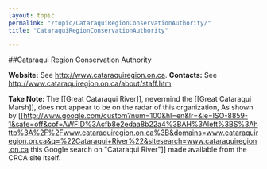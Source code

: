 ```yaml
---
layout: topic
permalink: "/topic/CataraquiRegionConservationAuthority/"
title: "CataraquiRegionConservationAuthority"

---
```



##Cataraqui Region Conservation Authority

<b>Website:</b> See http://www.cataraquiregion.on.ca.
<b>Contacts:</b> See http://www.cataraquiregion.on.ca/about/staff.htm

<b>Take Note: </b>The [[Great Cataraqui River]], nevermind the [[Great Cataraqui Marsh]], does not appear to be on the radar of this organization, As shown by [[http://www.google.com/custom?num=100&hl=en&lr=&ie=ISO-8859-1&safe=off&cof=AWFID%3Acfb8e2edaa8b22a4%3BAH%3Aleft%3BS%3Ahttp%3A%2F%2Fwww.cataraquiregion.on.ca%3B&domains=www.cataraquiregion.on.ca&q=%22Cataraqui+River%22&sitesearch=www.cataraquiregion.on.ca this Google search on "Cataraqui River"]] made available from the CRCA site itself.

